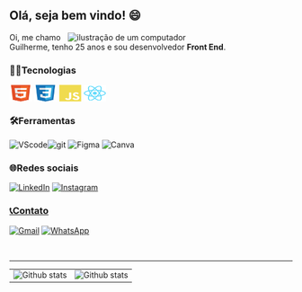 ## Olá, seja bem vindo! 😄

<img src="https://media.giphy.com/media/v1.Y2lkPTc5MGI3NjExMWQ5a3h5bnZ1czdwNWV0M2tjZXRuOTlkcnBwYnpwaXc0ODFnYWZ0ZSZlcD12MV9pbnRlcm5hbF9naWZfYnlfaWQmY3Q9cw/cSrDh6qrZ5ehMYY8dZ/giphy.gif" alt="ilustração de um computador" min-width="400px" max-width="400px" width="400px" align="right">



<p align="left"> 
 Oi, me chamo Guilherme, tenho 25 anos e sou desenvolvedor <strong>Front End</strong>.<br>
  <!-- Diga o que você está fazendo no momento, se trabalha ou estuda. -->
</p>



### 👨‍💻Tecnologias
<div style="display: inline_block">
  <img align="center" alt="HTML" height="30" width="40" src="https://raw.githubusercontent.com/devicons/devicon/master/icons/html5/html5-original.svg">
  <img align="center" alt="CSS" height="30" width="40" src="https://raw.githubusercontent.com/devicons/devicon/master/icons/css3/css3-original.svg">
  <img align="center" alt="JavaScript" height="30" width="40" src="https://raw.githubusercontent.com/devicons/devicon/master/icons/javascript/javascript-plain.svg">
  <img align="center" alt="React" height="30" width="40" src="https://raw.githubusercontent.com/devicons/devicon/master/icons/react/react-original.svg"><br>
</div>

### 🛠️Ferramentas

<img align="center" alt="VScode" height="30" width="40"  src="https://cdn.jsdelivr.net/gh/devicons/devicon/icons/vscode/vscode-original.svg" /><img align="center" alt="git" height="30" width="40" src="https://cdn.jsdelivr.net/gh/devicons/devicon/icons/git/git-original.svg" />
<img align="center" alt="Figma" height="30" width="40"  src="https://cdn.jsdelivr.net/gh/devicons/devicon/icons/figma/figma-original.svg" />
<img align="center" alt="Canva" height="30" width="40"  src="https://cdn.jsdelivr.net/gh/devicons/devicon/icons/canva/canva-original.svg" />



### 🌐Redes sociais

  <a href="https://www.linkedin.com/in/devguilherme-araujo/" title="LinkedIn">
  <img src="https://img.shields.io/badge/-Linkedin-0e76a8?style=flat-square&logo=Linkedin&logoColor=white&link=LINK-DO-SEU-LINKEDIN" alt="LinkedIn"/></a>
  <a href="guui_arauujo" title="Instagram">
  <img src="https://img.shields.io/badge/-Instagram-DF0174?style=flat-square&labelColor=DF0174&logo=instagram&logoColor=white&link=LINK-DO-SEU-INSTAGRAM" alt="Instagram"/</a>
  

 ### 📞Contato
  <a href="mailto:contate.guilhermearaujo@gmail.com" title="Gmail">
  <img src="https://img.shields.io/badge/-Gmail-FF0000?style=flat-square&labelColor=FF0000&logo=gmail&logoColor=white&link=LINK-DO-SEU-GMAIL" alt="Gmail"/></a>
  <a href="https://wa.me/5511954298620?text=Ol%C3%A1%21+Peguei+seu+n%C3%BAmero+pelo+perfil+do+Github." title="WhatsApp">
  <img src="https://img.shields.io/badge/-WhatsApp-25d366?style=flat-square&labelColor=25d366&logo=whatsapp&logoColor=white&link=API-DO-SEU-WHATSAPP" alt="WhatsApp"/></a>
 
</p> <br>


<hr>

<!-- ![Anurag's GitHub stats](https://github-readme-stats.vercel.app/api?username=GuilhermeAraujo98&show_icons=true&theme=tokyonight)

![Top Langs](https://github-readme-stats.vercel.app/api/top-langs/?username=GuilhermeAraujo98&card_width=470em&theme=tokyonight) -->


<table>
  <tr>
    <td>
      <img
        align="left"
        src="https://github-readme-stats.vercel.app/api/top-langs/?username=GuilhermeAraujo98&card_width=470em&theme=tokyonight"
        alt="Github stats"
      />
    </td>
    <td>
      <img
        align="left"
        src="https://github-readme-stats.vercel.app/api?username=GuilhermeAraujo98&show_icons=true&theme=tokyonight"
        alt="Github stats"
      />
    </td>
  </tr>
</table>
